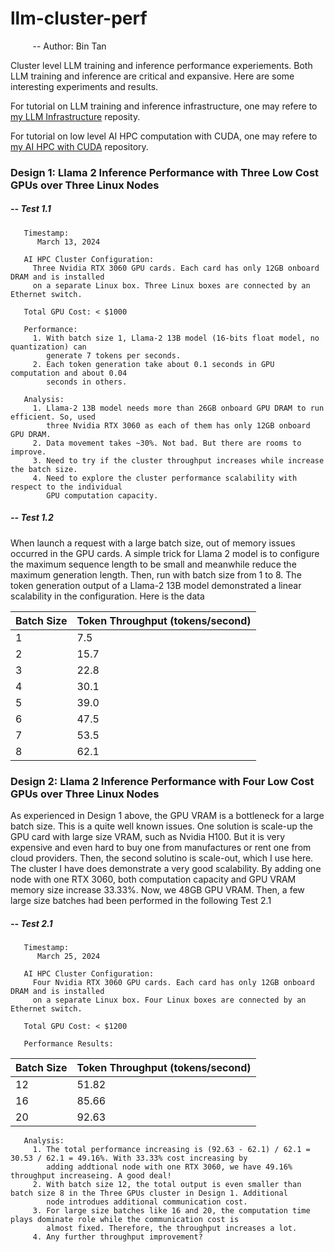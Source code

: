 # llm-cluster-perf
&nbsp;&nbsp;&nbsp;&nbsp;&nbsp;&nbsp;&nbsp;&nbsp; -- Author: Bin Tan

Cluster level LLM training and inference performance experiements. Both LLM training and inference are critical and expansive. Here are some interesting 
experiments and results.

For tutorial on LLM training and inference infrastructure, one may refere to 
[my LLM Infrastructure](https://github.com/project-ai101/llm-infra/tree/main) reposity.

For tutorial on low level AI HPC computation with CUDA, one may refere to 
[my AI HPC with CUDA](https://github.com/project-ai101/ai-hpc-with-cuda)
repository.

### Design 1: Llama 2 Inference Performance with Three Low Cost GPUs over Three Linux Nodes
##### -- Test 1.1
```
   Timestamp:
      March 13, 2024
```

```
   AI HPC Cluster Configuration: 
     Three Nvidia RTX 3060 GPU cards. Each card has only 12GB onboard DRAM and is installed
     on a separate Linux box. Three Linux boxes are connected by an Ethernet switch.
```

```
   Total GPU Cost: < $1000
```

```
   Performance: 
     1. With batch size 1, Llama-2 13B model (16-bits float model, no quantization) can
        generate 7 tokens per seconds.
     2. Each token generation take about 0.1 seconds in GPU computation and about 0.04
        seconds in others.
```

```
   Analysis:
     1. Llama-2 13B model needs more than 26GB onboard GPU DRAM to run efficient. So, used
        three Nvidia RTX 3060 as each of them has only 12GB onboard GPU DRAM.
     2. Data movement takes ~30%. Not bad. But there are rooms to improve.
     3. Need to try if the cluster throughput increases while increase the batch size.
     4. Need to explore the cluster performance scalability with respect to the individual
        GPU computation capacity.
```
##### -- Test 1.2
When launch a request with a large batch size, out of memory issues occurred in the GPU cards. A simple
trick for Llama 2 model is to configure the maximum sequence length to be small and meanwhile reduce the maximum 
generation length. Then, run with batch size from 1 to 8. The token generation output of a Llama-2 13B model
demonstrated a linear scalability in the configuration. Here is the data

| Batch Size | Token Throughput (tokens/second) |
|------------|----------------------------------|
|      1     |          7.5                     |
|      2     |         15.7                     |
|      3     |         22.8                     |
|      4     |         30.1                     |
|      5     |         39.0                     |
|      6     |         47.5                     |
|      7     |         53.5                     |
|      8     |         62.1                     |


### Design 2: Llama 2 Inference Performance with Four Low Cost GPUs over Three Linux Nodes
As experienced in Design 1 above, the GPU VRAM is a bottleneck for a large batch size. This is a quite well known issues.
One solution is scale-up the GPU card with large size VRAM, such as Nvidia H100. But it is very expensive and even hard to 
buy one from manufactures or rent one from cloud providers. Then, the second solutino is scale-out, which I use here. 
The cluster I have does demonstrate a very good scalability. By adding one node with one RTX 3060, both computation capacity
and GPU VRAM memory size increase 33.33%. Now, we 48GB GPU VRAM. Then, a few large size batches had been performed in the
following Test 2.1

##### -- Test 2.1
```
   Timestamp:
      March 25, 2024
```

```
   AI HPC Cluster Configuration: 
     Four Nvidia RTX 3060 GPU cards. Each card has only 12GB onboard DRAM and is installed
     on a separate Linux box. Four Linux boxes are connected by an Ethernet switch.
```

```
   Total GPU Cost: < $1200
```
```
   Performance Results:
```
| Batch Size | Token Throughput (tokens/second) |
|------------|----------------------------------|
|      12    |         51.82                    |
|      16    |         85.66                    |
|      20    |         92.63                    |

```
   Analysis:
     1. The total performance increasing is (92.63 - 62.1) / 62.1 = 30.53 / 62.1 = 49.16%. With 33.33% cost increasing by
        adding addtional node with one RTX 3060, we have 49.16% throughput increaseing. A good deal!
     2. With batch size 12, the total output is even smaller than batch size 8 in the Three GPUs cluster in Design 1. Additional
        node introdues additional communication cost.
     3. For large size batches like 16 and 20, the computation time plays dominate role while the communication cost is
        almost fixed. Therefore, the throughput increases a lot.
     4. Any further throughput improvement?

```
